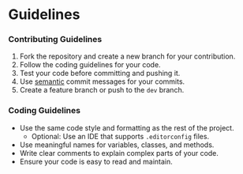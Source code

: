 # Guidelines

### Contributing Guidelines

1. Fork the repository and create a new branch for your contribution.
2. Follow the coding guidelines for your code.
3. Test your code before committing and pushing it.
4. Use [semantic](https://gist.github.com/joshbuchea/6f47e86d2510bce28f8e7f42ae84c716) commit messages for your commits.
5. Create a feature branch or push to the `dev` branch.

### Coding Guidelines

* Use the same code style and formatting as the rest of the project.
  * Optional: Use an IDE that supports `.editorconfig` files.
* Use meaningful names for variables, classes, and methods.
* Write clear comments to explain complex parts of your code.
* Ensure your code is easy to read and maintain.
